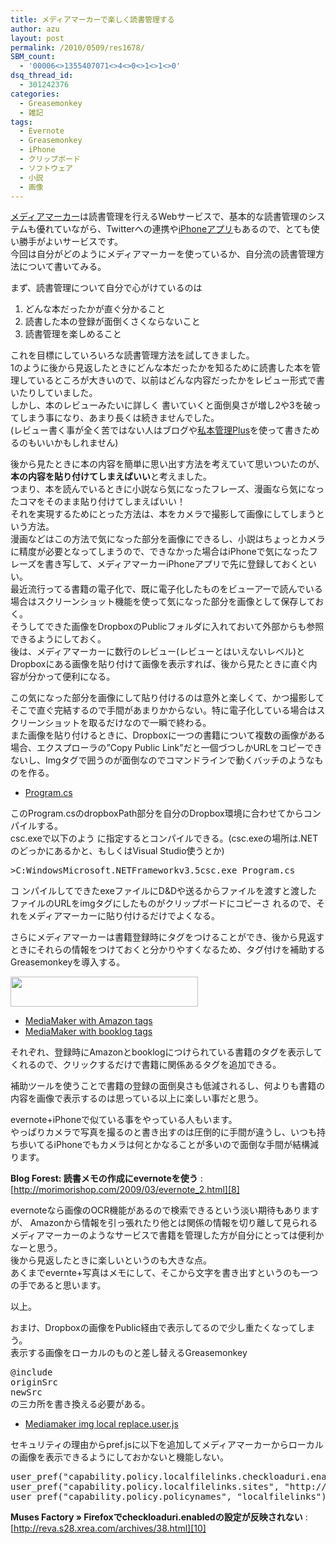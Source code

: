 ```yaml
---
title: メディアマーカーで楽しく読書管理する
author: azu
layout: post
permalink: /2010/0509/res1678/
SBM_count:
  - '00006<>1355407071<>4<>0<>1<>1<>0'
dsq_thread_id:
  - 301242376
categories:
  - Greasemonkey
  - 雑記
tags:
  - Evernote
  - Greasemonkey
  - iPhone
  - クリップボード
  - ソフトウェア
  - 小説
  - 画像
---
```

[メディアマーカー][1]は読書管理を行えるWebサービスで、基本的な読書管理のシステムも優れていながら、Twitterへの連携や[iPhoneアプリ][2]もあるので、とても使い勝手がよいサービスです。  
今回は自分がどのようにメディアマーカーを使っているか、自分流の読書管理方法について書いてみる。

まず、読書管理について自分で心がけているのは

1.  どんな本だったかが直ぐ分かること
2.  読書した本の登録が面倒くさくならないこと
3.  読書管理を楽しめること

これを目標にしていろいろな読書管理方法を試してきました。  
1のように後から見返したときにどんな本だったかを知るために読書した本を管理しているところが大きいので、以前はどんな内容だったかをレビュー形式で書いたりしていました。  
しかし、本のレビューみたいに詳しく 書いていくと面倒臭さが増し2や3を破ってしまう事になり、あまり長くは続きませんでした。  
(レビュー書く事が全く苦ではない人はブログや[私本管理Plus][3]を使って書きためるのもいいかもしれません)

後から見たときに本の内容を簡単に思い出す方法を考えていて思いついたのが、**本の内容を貼り付けてしまえばいい**と考えました。  
つまり、本を読んでいるときに小説なら気になったフレーズ、漫画なら気になったコマをそのまま貼り付けてしまえばいい！  
それを実現するためにとった方法は、本をカメラで撮影して画像にしてしまうという方法。  
漫画などはこの方法で気になった部分を画像にできるし、小説はちょっとカメラに精度が必要となってしまうので、できなかった場合はiPhoneで気になったフレーズを書き写して、メディアマーカーiPhoneアプリで先に登録しておくといい。  
最近流行ってる書籍の電子化で、既に電子化したものをビューアーで読んでいる場合はスクリーンショット機能を使って気になった部分を画像として保存しておく。  
そうしてできた画像をDropboxのPublicフォルダに入れておいて外部からも参照できるようにしておく。  
後は、メディアマーカーに数行のレビュー(レビューとはいえないレベル)とDropboxにある画像を貼り付けて画像を表示すれば、後から見たときに直ぐ内容が分かって便利になる。


この気になった部分を画像にして貼り付けるのは意外と楽しくて、かつ撮影してそこで直ぐ完結するので手間があまりかからない。特に電子化している場合はスクリーンショットを取るだけなので一瞬で終わる。  
また画像を貼り付けるときに、Dropboxに一つの書籍について複数の画像がある場合、エクスプローラの&#8221;Copy Public Link&#8221;だと一個づつしかURLをコピーできないし、Imgタグで囲うのが面倒なのでコマンドラインで動くバッチのようなものを作る。

*   [Program.cs][4]

このProgram.csのdropboxPath部分を自分のDropbox環境に合わせてからコンパイルする。  
csc.exeで以下のよう に指定するとコンパイルできる。(csc.exeの場所は.NETのどっかにあるかと、もしくはVisual Studio使うとか)

<pre>&#62;C:WindowsMicrosoft.NETFrameworkv3.5csc.exe Program.cs
</pre>

コ ンパイルしてできたexeファイルにD&Dや送るからファイルを渡すと渡したファイルのURLをimgタグにしたものがクリップボードにコピーさ れるので、それをメディアマーカーに貼り付けるだけでよくなる。

さらにメディアマーカーは書籍登録時にタグをつけることができ、後から見返すときにそれらの情報をつけておくと分かりやすくなるため、タグ付けを補助するGreasemonkeyを導入する。

[<img title="sshot-2010-05-09-1" src="https://efcl.info/wp-content/uploads/2010/05/sshot-2010-05-09-1-300x48.png" alt="" width="300" height="48" />][5]

*   [MediaMaker with Amazon tags][6]
*   [MediaMaker with booklog tags][7]

それぞれ、登録時にAmazonとbooklogにつけられている書籍のタグを表示してくれるので、クリックするだけで書籍に関係あるタグを追加できる。

補助ツールを使うことで書籍の登録の面倒臭さも低減されるし、何よりも書籍の内容を画像で表示するのは思っている以上に楽しい事だと思う。

evernote+iPhoneで似ている事をやっている人もいます。  
やっぱりカメラで写真を撮るのと書き出すのは圧倒的に手間が違うし、いつも持ち歩いてるiPhoneでもカメラは何とかなることが多いので面倒な手間が結構減ります。

**Blog Forest: 読書メモの作成にevernoteを使う**
:   [http://morimorishop.com/2009/03/evernote_2.html][8]

evernoteなら画像のOCR機能があるので検索できるという淡い期待もありますが、 Amazonから情報を引っ張れたり他とは関係の情報を切り離して見られるメディアマーカーのようなサービスで書籍を管理した方が自分にとっては便利かなーと思う。  
後から見返したときに楽しいというのも大きな点。  
あくまでevernte+写真はメモにして、そこから文字を書き出すというのも一つの手であると思います。

以上。

おまけ、Dropboxの画像をPublic経由で表示してるので少し重たくなってしまう。  
表示する画像をローカルのものと差し替えるGreasemonkey

<pre>@include
originSrc
newSrc
の三カ所を書き換える必要がある。
</pre>

*   [Mediamaker img local replace.user.js][9]

セキュリティの理由からpref.jsに以下を追加してメディアマーカーからローカルの画像を表示できるようにしておかないと機能しない。

<pre>user_pref("capability.policy.localfilelinks.checkloaduri.enabled", "allAccess");
user_pref("capability.policy.localfilelinks.sites", "http://mediamarker.net");
user_pref("capability.policy.policynames", "localfilelinks");
</pre>

**Muses Factory » Firefoxでcheckloaduri.enabledの設定が反映されない**
:   [http://reva.s28.xrea.com/archives/38.html][10]

 [1]: http://mediamarker.net/
 [2]: http://itunes.apple.com/WebObjects/MZStore.woa/wa/viewSoftware?id=323530721&mt=8
 [3]: http://www.forest.impress.co.jp/lib/home/house/hobby/shihonkanrip.html
 [4]: http://gist.github.com/raw/395018/259d0871121ff326e0bba042ef228afa4d60bce4/Program.cs
 [5]: https://efcl.info/wp-content/uploads/2010/05/sshot-2010-05-09-1.png
 [6]: http://userscripts.org/scripts/show/67298 "MediaMaker  with Amazon tags"
 [7]: http://userscripts.org/scripts/show/76273 "MediaMaker  with booklog tags"
 [8]: http://morimorishop.com/2009/03/evernote_2.html "Blog  Forest: 読書メモの作成にevernoteを使う"
 [9]: http://gist.github.com/395040
 [10]: http://reva.s28.xrea.com/archives/38.html "Muses Factory » Firefoxでcheckloaduri.enabledの設定が反映されない"
